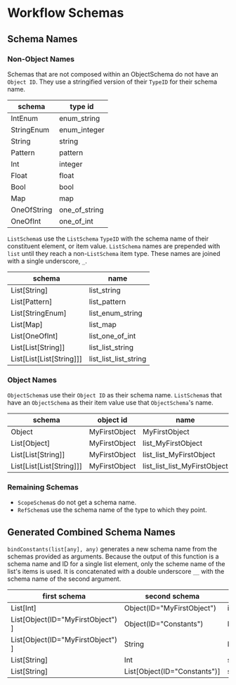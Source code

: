 # Workflow Schemas

## Schema Names

### Non-Object Names

Schemas that are not composed within an ObjectSchema do not have an `Object ID`. They use a stringified version of their `TypeID` for their schema name.

| schema        |     type id                 |
|---------------|-----------------------------|
| IntEnum       | enum_string                      |
| StringEnum    | enum_integer                      |
| String        | string                      |
| Pattern       | pattern                      |
| Int           | integer                     |
| Float         | float                    |
| Bool          | bool                      |
| Map           | map              |
| OneOfString   | one_of_string   |
| OneOfInt      | one_of_int      |

`ListSchema`s use the `ListSchema` `TypeID` with the schema name of their constituent element, or item value. `ListSchema` names are prepended with `list` until they reach a non-`ListSchema` item type. These names are joined with a single underscore, `_`.

| schema              |  name                 |
|---------------------|-----------------------|
| List[String]        |  list_string                      |
| List[Pattern]       |  list_pattern                      |
| List[StringEnum]    |  list_enum_string                      |
| List[Map]           |  list_map                      |
| List[OneOfInt]      |  list_one_of_int                      |
| List[List[String]]  |  list_list_string                      |
| List[List[List[String]]]  |  list_list_list_string                      |

### Object Names

`ObjectSchema`s use their `Object ID` as their schema name. `ListSchema`s that have an `ObjectSchema` as their item value use that `ObjectSchema`'s name.

| schema                    | object id     | name                          |
|---------------------------|---------------|-------------------------------|
| Object                    | MyFirstObject | MyFirstObject                 |
| List[Object]              | MyFirstObject | list_MyFirstObject            |
| List[List[String]]        | MyFirstObject | list_list_MyFirstObject       |
| List[List[List[String]]]  | MyFirstObject | list_list_list_MyFirstObject  |
 
### Remaining Schemas

* `ScopeSchema`s do not get a schema name.
* `RefSchema`s use the schema name of the type to which they point.


## Generated Combined Schema Names

`bindConstants(list[any], any)` generates a new schema name from the schemas provided as arguments. Because the output of this function is a schema name and ID for a single list element, only the scheme name of the list's items is used. It is concatenated with a double underscore `__` with the schema name of the second argument.

| first schema           | second schema              | new name                      |
|------------------------|----------------------------|-------------------------------|
| List[Int]                          | Object(ID="MyFirstObject")   | int__MyFirstObject        |
| List[Object(ID="MyFirstObject") ]  | Object(ID="Constants")       | MyFirstObject__Constants  |
| List[Object(ID="MyFirstObject") ]  | String                       | MyFirstObject__string     |
| List[String]                       | Int                          | string__int               |
| List[String]                       | List[Object(ID="Constants")] | string__list_Constants    |